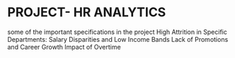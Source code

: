 # PROJECT- HR ANALYTICS
some of the important specifications in the project
 High Attrition in Specific Departments:
 Salary Disparities and Low Income Bands
 Lack of Promotions and Career Growth
 Impact of Overtime
